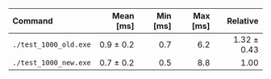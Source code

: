 | Command | Mean [ms] | Min [ms] | Max [ms] | Relative |
|:---|---:|---:|---:|---:|
| `./test_1000_old.exe` | 0.9 ± 0.2 | 0.7 | 6.2 | 1.32 ± 0.43 |
| `./test_1000_new.exe` | 0.7 ± 0.2 | 0.5 | 8.8 | 1.00 |
